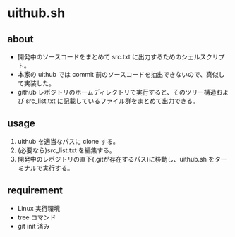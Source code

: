 # uithub.sh
## about
- 開発中のソースコードをまとめて src.txt に出力するためのシェルスクリプト。
- 本家の uithub では commit 前のソースコードを抽出できないので、真似して実装した。
- github レポジトリのホームディレクトリで実行すると、そのツリー構造および src_list.txt に記載しているファイル群をまとめて出力できる。
## usage
1. uithub を適当なパスに clone する。
2. (必要なら)src_list.txt を編集する。
2. 開発中のレポジトリの直下(.gitが存在するパス)に移動し、uithub.sh をターミナルで実行する。
## requirement
- Linux 実行環境
- tree コマンド
- git init 済み